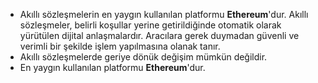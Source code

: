 - Akıllı sözleşmelerin en yaygın kullanılan platformu **Ethereum**'dur. Akıllı sözleşmeler, belirli koşullar yerine getirildiğinde otomatik olarak yürütülen dijital anlaşmalardır. Aracılara gerek duymadan güvenli ve verimli bir şekilde işlem yapılmasına olanak tanır.
- Akıllı sözleşmelerde geriye dönük değişim mümkün değildir.
- En yaygın kullanılan platformu **Ethereum**'dur.
